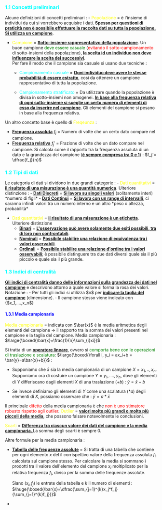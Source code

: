 <h3 style=color:cyan>1.1 Concetti preliminari</h3>
Alcune definizioni di concetti preliminari : 
- <span style=color:yellow>Popolazione</span> = è l'insieme di individui da cui si vorrebbero acquisire i dati. <b><u>Spesso per questioni di praticità non è possibile effettuare la raccolta dati su tutta la popolazione. Si utilizza un campione</u></b>.

- <span style=color:yellow>Campione</span> = <b><u>Sotto-insieme rappresentativo della popolazione</u></b>. Un buon campione <span style=color:green>deve essere casuale</span> (<span style=color:red>evitando il sotto-campionamento</span> di sotto-insiemi della popolazione), <b><u>la scelta id un individuo non deve influenzare la scelta dei successivi</u></b>.  
  Per fare il modo che il campione sia casuale si usano due tecniche :  
	 - <span style=color:cyan>Campionamento casuale</span> = <b><u>Ogni individuo deve avere le stesse probabilità di essere estratto</u></b>, così da ottenere un campione rappresentativo di tutta la popolazione.
	 
	 - <span style=color:cyan>Campionamento stratificato</span> = Da utilizzare quando la popolazione è divisa in sotto-insiemi non omogenei. 
	  <b><u>In base alla frequenza relativa di ogni sotto-insieme si sceglie un certo numero di elementi di esso da inserire nel campione</u></b>. Gli elementi del campione si pesano in base alla frequenza relativa. 

Un altro concetto base è quello di <span style=color:yellow>Freqeunza</span> : 
- <b><u>Frequenza assoluta</u></b> $f_j$  = Numero di volte che un certo dato compare nel campione. 
- <b><u>Frequenza relativa</u></b> $f_j'$ = Frazione di volte che un dato compare nel campione. Si calcola come il rapporto tra la frequenza assoluta di un dato e la grandezza del campione (<b><u>è sempre compresa tra 0 e 1</u></b>) : $f_j'= \dfrac{f_j}{n}$ 

<h3 style=color:cyan>1.2 Tipi di dati</h3>
Le categoria di dati si dividono in due grandi categorie : 
- <span style=color:yellow>Dati quantitativi</span> = <b><u>il risultato di una misurazione è una quantità numerica</u></b>. Ulteriore distinzione : 
   - <b><u>Dati Discreti</u></b> = <b><u>Si lavora su singoli valori</u></b> (solitamente interi) *numero di figli*
   - <b><u>Dati Continui</u></b> = <b><u>Si lavora con un range di intervalli</u></b>, ci saranno infiniti valori tra un numero interno e un altro *peso o altezza, probabilità*
   
- <span style=color:yellow>Dati quantitativi</span> = <b><u>il risultato di una misurazione è un etichetta</u></b>. Ulteriore distinzione 
  - <b><u>Binari</u></b> = <b><u>L'osservazione può avere solamente due esiti possibili, tra di loro non confrontabili</u></b>. 
  - <b><u>Nominali</u></b> = <b><u>Possibile stabilire una relazione di equivalenza tra i valori osservabili</u></b>.  
  - <b><u>Ordinali</u></b> = <b><u>Possibile stabilire una relazione d'ordine tra i valori osservabili</u></b>; è possibile distinguere tra due dati diversi quale sia il più piccolo e quale sia il più grande. 

<h3 style=color:cyan>1.3 Indici di centralità</h3>
<b><u>Gli indici di centralità danno delle informazioni sulla grandezza dei dati nel campione</u></b> e descrivono attorno a quale valore si forma la rosa dei valori. 
Notazione : 
- Per tutti gli indici si utilizza $n$ per <b><u>indicare la taglia del campione</u></b> (dimensione).
- Il campione stesso viene indicato con {$x_1,....,x_n$}
<h4 style=color:blue>1.3.1 Media campionaria</h4>
<span style=color:yellow>Media campionaria</span> = indicata con $\bar{x}$ è la media aritmetica degli elementi del campione -> il rapporto tra la somma dei valori presenti nel campione e la taglia del campione.
 Media campionaria :
                                $\large{\boxed{\bar{x}=\frac{1}{n}\sum_{i}xi}}$ 

Si tratta di un <b><u>operatore lineare</u></b>, ovvero si <span style=color:green>comporta bene con le operazioni di traslazione e scalatura</span>:
                $\large{\boxed{\forall i,  y_i = ax_i+b = \bar{y}=a\bar{x}+b}}$  : 
- Supponiamo che $\bar{x}$ sia la media campionaria di un campione $X={x_1,..,x_n}$. Supponiamo ora di costuire un campione $Y={y_1,....,y_n}$, dove gli elementi di $Y$ differiscano dagli elementi $X$ di una traslazione $(+b)$ : 
      $\bar{y} = \bar{x}+b$
      
- Se invece definiamo gli elementi di $Y$ come una scalatura $(*a)$ degli elementi di $X$, possiamo osservare che : 
     $\bar{y}=a*\bar{x}$ 

Il principale <span style=color:red>difetto</span> della media campionaria è che <span style=color:red> non è uno stimatore robusto rispetto agli outlier</span>. <span style=color:yellow>Outlier</span> = <b><u>valori molto più grandi o molto più piccoli della media</u></b>, che possono falsare notevolmente le conclusioni. 

<span style=color:yellow>Scarti</span> = <b><u>Differenza tra ciascun valore dei dati del campione e la media campionaria. </b></u> La somma degli scarti è sempre 0. 

Altre formule per la media campionaria : 
- <b><u>Tabella delle frequenze assolute</u></b> = Si tratta di una tabella che contiene per ogni elemento $x$ del il corrispettivo valore della frequenza assoluta $f_i$ calcolata sul campione stesso.
  Per calcolare la media si sommano i prodotti tra il valore dell'elemento del campione $x_i$ moltiplicato per la relativa frequenza $f_i$, diviso per la somma delle frequenze assolute. 
  
  Siano ($x_i,f_j$) le entrate della tabella e $k$ il numero di elementi : 
	    $\huge{\boxed{\bar{x}=\dfrac{\sum_{j=1}^{k}x_j*f_j}{\sum_{j=1}^{k}f_j}}}$ 

- 